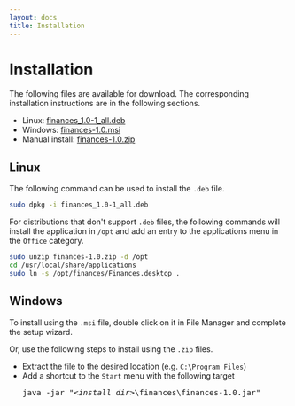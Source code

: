 ```yaml
---
layout: docs
title: Installation
---
```

# Installation

The following files are available for download.  The corresponding installation
instructions are in the following sections.

* Linux: [finances_1.0-1_all.deb](https://github.com/jonestimd/finances/releases/download/v1.0/finances_1.0-1_all.deb)
* Windows: [finances-1.0.msi](https://github.com/jonestimd/finances/releases/download/v1.0/finances-1.0.msi)
* Manual install: [finances-1.0.zip](https://github.com/jonestimd/finances/releases/download/v1.0/finances-1.0.zip)

## Linux
The following command can be used to install the `.deb` file.

```sh
sudo dpkg -i finances_1.0-1_all.deb
```

For distributions that don't support `.deb` files, the following commands
will install the application in `/opt` and add an entry to the applications
menu in the `Office` category.

```sh
sudo unzip finances-1.0.zip -d /opt
cd /usr/local/share/applications
sudo ln -s /opt/finances/Finances.desktop .
```

## Windows
To install using the `.msi` file, double click on it in File Manager and
complete the setup wizard.

Or, use the following steps to install using the `.zip` files.
* Extract the file to the desired location (e.g. `C:\Program Files`)
* Add a shortcut to the `Start` menu with the following target
  <pre class="highlight">
  java -jar "<em>&lt;install dir&gt;</em>\finances\finances-1.0.jar"
  </pre>